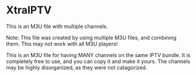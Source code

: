 # XtraIPTV
This is an M3U file with multiple channels.

Note: This file was created by using multiple M3U files, and combining them. This may not work with all M3U players!

This is an M3U file for having MANY channels on the same IPTV bundle. It is completely free to use, and you can copy it and make it yours. The channels may be highly disorganized, as they were not catagorized.

